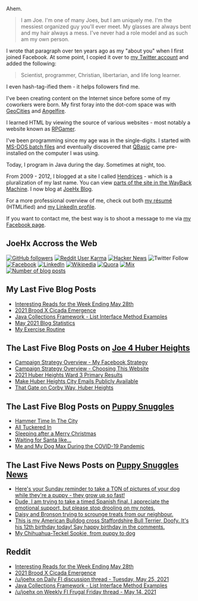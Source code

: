 Ahem.

> I am Joe. I'm one of many Joes, but I am uniquely me. I'm the messiest organized guy you'll ever meet. My glasses are always bent and my hair always a mess. I've never had a role model and as such am my own person.

I wrote that paragraph over ten years ago as my "about you" when I first joined Facebook. At some point, I copied it over to [my Twitter account](https://twitter.com/JoeHxBlog) and added the following:

> Scientist, programmer, Christian, libertarian, and life long learner.

I even hash-tag-ified them - it helps followers find me.

I've been creating content on the Internet since before some of my coworkers were born. My first foray into the dot-com space was with [GeoCities](https://en.wikipedia.org/wiki/Yahoo!_GeoCities) and [Angelfire](https://en.wikipedia.org/wiki/Angelfire).

I learned HTML by viewing the source of various websites - most notably a website known as [RPGamer](https://rpgamer.com/).

I've been programming since my age was in the single-digits. I started with [MS-DOS batch files](https://en.wikipedia.org/wiki/Batch_file) and eventually discovered that [QBasic](https://en.wikipedia.org/wiki/QBasic) came pre-installed on the computer I was using.

Today, I program in Java during the day. Sometimes at night, too.

From 2009 - 2012, I blogged at a site I called [Hendrices](https://www.facebook.com/Hendricescom/) - which is a pluralization of my last name. You can view [parts of the site in the WayBack Machine](https://web.archive.org/web/20090731115109/http://www.hendrices.com/). I now blog at [JoeHx Blog](https://www.joehxblog.com/).

For a more professional overview of me, check out both [my r&eacute;sum&eacute;](https://www.joehxblog.com/resume/) (HTMLified) and [my LinkedIn profile](https://www.linkedin.com/in/joehx/).

If you want to contact me, the best way is to shoot a message to me via [my Facebook page](https://www.facebook.com/JoeHxBlog/).

## JoeHx Accross the Web

[![GitHub followers](https://img.shields.io/github/followers/hendrixjoseph?label=GitHub&style=for-the-badge&logo=github)](https://github.com/hendrixjoseph)
[![Reddit User Karma](https://img.shields.io/reddit/user-karma/combined/joehx?label=Reddit&style=for-the-badge&logo=reddit)](https://www.reddit.com/user/joehx/)
[![Hacker News](https://img.shields.io/badge/dynamic/json?label=hacker+news&query=%24.karma&url=https%3A%2F%2Fhacker-news.firebaseio.com%2Fv0%2Fuser%2Fjoehx2.json&color=ff6600&style=for-the-badge&logo=y-combinator)](https://news.ycombinator.com/user?id=joehx2)
![Twitter Follow](https://img.shields.io/twitter/follow/JoeHxBlog?label=Twitter&style=for-the-badge&logo=twitter&color=1da1f2)
[![Facebook](https://img.shields.io/static/v1?label=FACEBOOK&message=137%20LIKES&color=3b5998&style=for-the-badge&logo=facebook)](https://www.facebook.com/JoeHxBlog)
[![LinkedIn](https://img.shields.io/static/v1?label=linkedin&message=193%20connections&color=2867b2&style=for-the-badge&logo=linkedin)](https://www.linkedin.com/in/joehx)
[![Wikipedia](https://img.shields.io/badge/dynamic/xml?label=wikipedia&query=%2F%2F%2A%5B%40id%3D%22general-stats%22%5D%2Fdiv%2Fdiv%2Fdiv%5B1%5D%2Ftable%2Ftbody%2Ftr%5B11%5D%2Ftd%5B2%5D%2Fstrong&suffix=%20edits&url=https%3A%2F%2Fxtools.wmflabs.org%2Fec%2Fen.wikipedia.org%2FHendrixjoseph&style=for-the-badge&logo=wikipedia&color=9f9f9f)](https://en.wikipedia.org/wiki/User:Hendrixjoseph)
[![Quora](https://img.shields.io/static/v1?label=quora&message=110%20followers&color=b92b27&style=for-the-badge&logo=quora&logoColor=b92b27)](https://www.quora.com/profile/Joseph-Hendrix)
[![Mix](https://img.shields.io/static/v1?label=mix&message=14k%20followers&color=ff8126&style=for-the-badge&logo=mix&logoColor=ff8126)](https://mix.com/joehx)
[![Number of blog posts](https://img.shields.io/endpoint?style=for-the-badge&url=https%3A%2F%2Fwww.joehxblog.com%2Fdata%2Fnumposts.json)](https://www.joehxblog.com/)

## My Last Five Blog Posts

<!-- JOEHXBLOG:START -->
- [Interesting Reads for the Week Ending May 28th](https://www.joehxblog.com/may-28-interesting-reads/)
- [2021 Brood X Cicada Emergence](https://www.joehxblog.com/2021-brood-x-cicada-emergence/)
- [Java Collections Framework - List Interface Method Examples](https://www.joehxblog.com/list-interface-method-examples/)
- [May 2021 Blog Statistics](https://www.joehxblog.com/may-2021-blog-statistics/)
- [My Exercise Routine](https://www.joehxblog.com/my-exercise-routine/)
<!-- JOEHXBLOG:END -->

## The Last Five Blog Posts on [Joe 4 Huber Heights](https://www.joe4huberheights.com/)

<!-- JOE4HUBERHEIGHTS:START -->
- [Campaign Strategy Overview - My Facebook Strategy](https://www.joe4huberheights.com/my-facebook-strategy/)
- [Campaign Strategy Overview - Choosing This Website](https://www.joe4huberheights.com/choosing-this-website/)
- [2021 Huber Heights Ward 3 Primary Results](https://www.joe4huberheights.com/2021-huber-heights-primary-results/)
- [Make Huber Heights City Emails Publicly Available](https://www.joe4huberheights.com/make-huber-heights-city-emails-publicly-available/)
- [That Gate on Corby Way, Huber Heights](https://www.joe4huberheights.com/that-gate-on-corby-way/)
<!-- JOE4HUBERHEIGHTS:END -->

## The Last Five Blog Posts on [Puppy Snuggles](https://www.puppy-snuggles.com/)

<!-- PUPPY-SNUGGLES:START -->
- [Hammer Time In The City](https://www.puppy-snuggles.com/blog/hammer-time-in-the-city/)
- [All Tuckered In](https://www.puppy-snuggles.com/blog/all-tuckered-in/)
- [Sleeping after a Merry Christmas](https://www.puppy-snuggles.com/blog/sleeping-after-a-merry-christmas/)
- [Waiting for Santa like...](https://www.puppy-snuggles.com/blog/waiting-for-santa-like/)
- [Me and My Dog Max During the COVID-19 Pandemic](https://www.puppy-snuggles.com/blog/me-and-my-dog-max-during-the-covid-19-pandemic/)
<!-- PUPPY-SNUGGLES:END -->

## The Last Five News Posts on [Puppy Snuggles News](https://news.puppy-snuggles.com/)

<!-- PUPPY-SNUGGLES-NEWS:START -->
- [Here's your Sunday reminder to take a TON of pictures of your dog while they're a puppy - they grow up so fast!](https://news.puppy-snuggles.com/3545740/heres-your-sunday-reminder-to-take-a-ton-of-pictures-of-your-dog-while-theyre-a-puppy-they-grow-up-so-fast)
- [Dude, I am trying to take a timed Spanish final. I appreciate the emotional support, but please stop drooling on my notes.](https://news.puppy-snuggles.com/4822141/dude-i-am-trying-to-take-a-timed-spanish-final-i-appreciate-the-emotional-support-but-please-stop-drooling-on-my-notes)
- [Daisy and Bronson trying to scrounge treats from our neighbour.](https://news.puppy-snuggles.com/6052327/daisy-and-bronson-trying-to-scrounge-treats-from-our-neighbour)
- [This is my American Bulldog cross Staffordshire Bull Terrier, Doofy. It's his 12th birthday today! Say happy birthday in the comments.](https://news.puppy-snuggles.com/6419171/this-is-my-american-bulldog-cross-staffordshire-bull-terrier-doofy-its-his-12th-birthday-today-say-happy-birthday-in-the-comments)
- [My Chihuahua-Teckel Sookie, from puppy to dog](https://news.puppy-snuggles.com/6192382/my-chihuahua-teckel-sookie-from-puppy-to-dog)
<!-- PUPPY-SNUGGLES-NEWS:END -->

## Reddit

<!-- REDDIT:START -->
- [Interesting Reads for the Week Ending May 28th](https://www.reddit.com/r/u_joehx/comments/nn65u3/interesting_reads_for_the_week_ending_may_28th/)
- [2021 Brood X Cicada Emergence](https://www.reddit.com/r/u_joehx/comments/nmzofv/2021_brood_x_cicada_emergence/)
- [/u/joehx on Daily FI discussion thread - Tuesday, May 25, 2021](https://www.reddit.com/r/financialindependence/comments/nkl62n/daily_fi_discussion_thread_tuesday_may_25_2021/gzexz5n/)
- [Java Collections Framework - List Interface Method Examples](https://www.reddit.com/r/u_joehx/comments/nkqv4j/java_collections_framework_list_interface_method/)
- [/u/joehx on Weekly FI Frugal Friday thread - May 14, 2021](https://www.reddit.com/r/financialindependence/comments/nc4307/weekly_fi_frugal_friday_thread_may_14_2021/gy4qq8r/)
<!-- REDDIT:END -->
